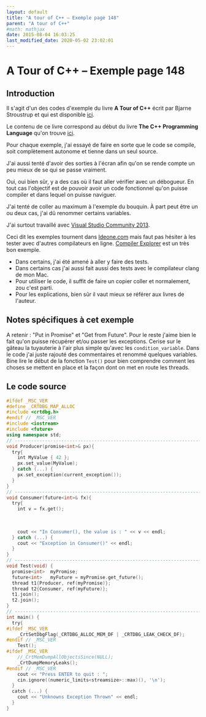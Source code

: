 ```yaml
---
layout: default
title: "A tour of C++ – Exemple page 148"
parent: "A tour of C++"
#math: mathjax
date: 2015-08-04 16:03:25
last_modified_date: 2020-05-02 23:02:01
---
```


# A Tour of C++ – Exemple page 148

## Introduction
Il s'agit d'un des codes d'exemple du livre **A Tour of C++** écrit par Bjarne Stroustrup et qui est disponible [ici](http://www.amazon.fr/Tour-C-Bjarne-Stroustrup/dp/0321958314/ref%3Dsr_1_1?ie=UTF8&qid=1416699327&sr=8-1&keywords=a+tour+of+c%2B%2B). 

Le contenu de ce livre correspond au début du livre **The C++ Programming Language** qu'on trouve [ici](http://www.amazon.fr/The-Programming-Language-Bjarne-Stroustrup/dp/0321563840/ref%3Dpd_sim_eb_3?ie=UTF8&refRID=0CR047TTJV1HA6CVA9XA).

Pour chaque exemple, j'ai essayé de faire en sorte que le code se compile, soit complètement autonome et tienne dans un seul source.

J'ai aussi tenté d'avoir des sorties à l'écran afin qu'on se rende compte un peu mieux de se qui se passe vraiment.

Oui, oui bien sûr, y a des cas où il faut aller vérifier avec un débogueur.
En tout cas l'objectif est de pouvoir avoir un code fonctionnel qu'on puisse compiler et dans lequel on puisse naviguer.

J'ai tenté de coller au maximum à l'exemple du bouquin. À part peut être un ou deux cas, j'ai dû renommer certains variables.

J'ai surtout travaillé avec [Visual Studio Community 2013](http://www.visualstudio.com/products/visual-studio-community-vs).

Ceci dit les exemples tournent dans [Ideone.com](http://ideone.com/) mais faut pas hésiter à les tester avec d'autres compilateurs en ligne. [Compiler Explorer](https://godbolt.org/) est un très bon exemple.

* Dans certains, j'ai été amené à aller y faire des tests.  
* Dans certains cas j'ai aussi fait aussi des tests avec le compilateur clang de mon Mac.  
* Pour utiliser le code, il suffit de faire un copier coller et normalement, zou c'est parti.  
* Pour les explications, bien sûr il vaut mieux se référer aux livres de l'auteur.  


## Notes spécifiques à cet exemple


A retenir : "Put in Promise" et "Get from Future". Pour le reste j'aime bien le fait qu'on puisse récupérer et/ou passer les exceptions. Cerise sur le gâteau la tuyauterie à l'air plus simple qu'avec les `condition_variable`.
Dans le code j'ai juste rajouté des commentaires et renommé quelques variables. Bine lire le début de la fonction `Test()` pour bien comprendre comment les choses se mettent en place et la façon dont on met en route les threads.



## Le code source

```cpp
#ifdef _MSC_VER
#define _CRTDBG_MAP_ALLOC
#include <crtdbg.h>
#endif // _MSC_VER
#include <iostream>
#include <future>
using namespace std;
// ----------------------------------------------------------------------------
void Producer(promise<int>& px){                                                // a task: place the result in px
  try{                                                                          // ... compute a value for res ...
    int MyValue { 42 };
    px.set_value(MyValue);                                                      // put the value MyValue into the promise
  } catch (...) {                                                               // oops: couldn’t compute res
    px.set_exception(current_exception());                                      // pass the exception to the future’s thread. The current_exception() refers to the caught exception.
  }
}
// ----------------------------------------------------------------------------
void Consumer(future<int>& fx){                                                 // a task: get the result from fx
  try{
    int v = fx.get();                                                           // If the value isn’t there yet, the thread is blocked until it arrives
                                                                                // If the value couldn’t be computed, get() might throw an exception
                                                                                // From the system or transmitted from the task from which we were trying to get() the value
                                                                                // ... use v ...
    cout << "In Consumer(), the value is : " << v << endl;
  } catch (...) {                                                               // oops: someone couldn’t compute v
    cout << "Exception in Consumer()" << endl;
  }
}
// ----------------------------------------------------------------------------
void Test(void) {
  promise<int>  myPromise;
  future<int>   myFuture = myPromise.get_future();
  thread t1{Producer, ref(myPromise)};
  thread t2{Consumer, ref(myFuture)};
  t1.join();
  t2.join();
}
// ----------------------------------------------------------------------------
int main() {
  try{
#ifdef _MSC_VER
    _CrtSetDbgFlag(_CRTDBG_ALLOC_MEM_DF | _CRTDBG_LEAK_CHECK_DF);
#endif // _MSC_VER
    Test();
#ifdef _MSC_VER
    //_CrtMemDumpAllObjectsSince(NULL);                                         // Begins the dump since the start of program execution
    _CrtDumpMemoryLeaks();
#endif // _MSC_VER
    cout << "Press ENTER to quit : ";
    cin.ignore((numeric_limits<streamsize>::max)(), '\n');
  }
  catch (...) {
    cout << "Unknowns Exception Thrown" << endl;
  }
}
```

